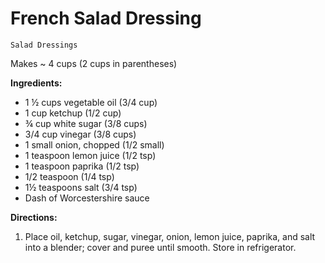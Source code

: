 # French Salad Dressing

`Salad Dressings`

Makes ~ 4 cups (2 cups in parentheses)

**Ingredients:**

- 1 ½ cups vegetable oil (3/4 cup)
- 1 cup ketchup (1/2 cup)
- ¾ cup white sugar (3/8 cups)
- 3/4 cup vinegar (3/8 cups)
- 1 small onion, chopped (1/2 small)
- 1 teaspoon lemon juice (1/2 tsp)
- 1 teaspoon paprika (1/2 tsp)
- 1/2 teaspoon (1/4 tsp)
- 1½ teaspoons salt (3/4 tsp)
- Dash of Worcestershire sauce

**Directions:**

1. Place oil, ketchup, sugar, vinegar, onion, lemon juice, paprika, and salt into a blender; cover and puree until smooth. Store in refrigerator.
